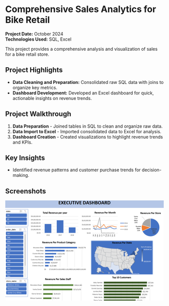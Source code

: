 # Comprehensive Sales Analytics for Bike Retail

**Project Date:** October 2024  
**Technologies Used:** SQL, Excel  

This project provides a comprehensive analysis and visualization of sales for a bike retail store.

## Project Highlights
- **Data Cleaning and Preparation:** Consolidated raw SQL data with joins to organize key metrics.
- **Dashboard Development:** Developed an Excel dashboard for quick, actionable insights on revenue trends.

## Project Walkthrough
1. **Data Preparation** - Joined tables in SQL to clean and organize raw data.
2. **Data Import to Excel** - Imported consolidated data to Excel for analysis.
3. **Dashboard Creation** - Created visualizations to highlight revenue trends and KPIs.

## Key Insights
- Identified revenue patterns and customer purchase trends for decision-making.

## Screenshots
![Dashboard Preview](Screenshots/dashboard.png)
